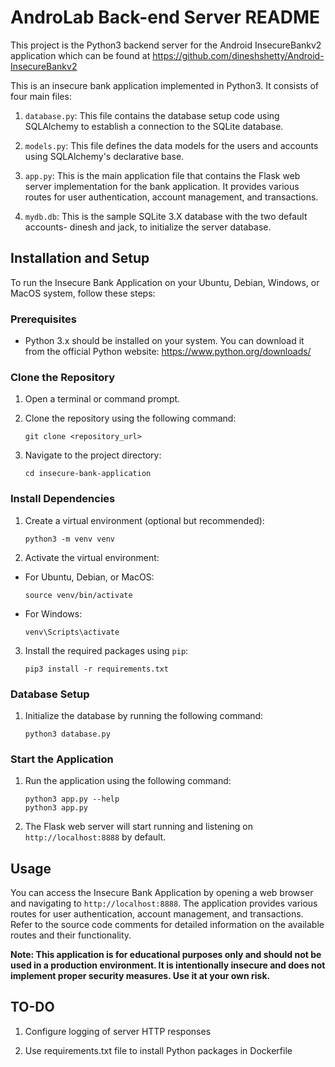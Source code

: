 AndroLab Back-end Server README
==========

This project is the Python3 backend server for the Android InsecureBankv2 application which can be found at https://github.com/dineshshetty/Android-InsecureBankv2


This is an insecure bank application implemented in Python3. It consists of four main files:

1. `database.py`: This file contains the database setup code using SQLAlchemy to establish a connection to the SQLite database.

2. `models.py`: This file defines the data models for the users and accounts using SQLAlchemy's declarative base.

3. `app.py`: This is the main application file that contains the Flask web server implementation for the bank application. It provides various routes for user authentication, account management, and transactions.
4. `mydb.db`: This is the sample SQLite 3.X database with the two default accounts- dinesh and jack, to initialize the server database.

## Installation and Setup

To run the Insecure Bank Application on your Ubuntu, Debian, Windows, or MacOS system, follow these steps:

### Prerequisites

- Python 3.x should be installed on your system. You can download it from the official Python website: https://www.python.org/downloads/

### Clone the Repository

1. Open a terminal or command prompt.

2. Clone the repository using the following command:
	```
	git clone <repository_url>
	```

3. Navigate to the project directory:
	```
	cd insecure-bank-application
	```


### Install Dependencies

1. Create a virtual environment (optional but recommended):
	```
	python3 -m venv venv
	```

2. Activate the virtual environment:
- For Ubuntu, Debian, or MacOS:
  ```
  source venv/bin/activate
  ```
- For Windows:
  ```
  venv\Scripts\activate
  ```

3. Install the required packages using `pip`:
	```
	pip3 install -r requirements.txt
	```


### Database Setup

1. Initialize the database by running the following command:
	```
	python3 database.py
	```


### Start the Application

1. Run the application using the following command:
	```
	python3 app.py --help
	python3 app.py
	```


2. The Flask web server will start running and listening on `http://localhost:8888` by default.

## Usage

You can access the Insecure Bank Application by opening a web browser and navigating to `http://localhost:8888`. The application provides various routes for user authentication, account management, and transactions. Refer to the source code comments for detailed information on the available routes and their functionality.

**Note: This application is for educational purposes only and should not be used in a production environment. It is intentionally insecure and does not implement proper security measures. Use it at your own risk.**

## TO-DO
1. Configure logging of server HTTP responses

2. Use requirements.txt file to install Python packages in Dockerfile